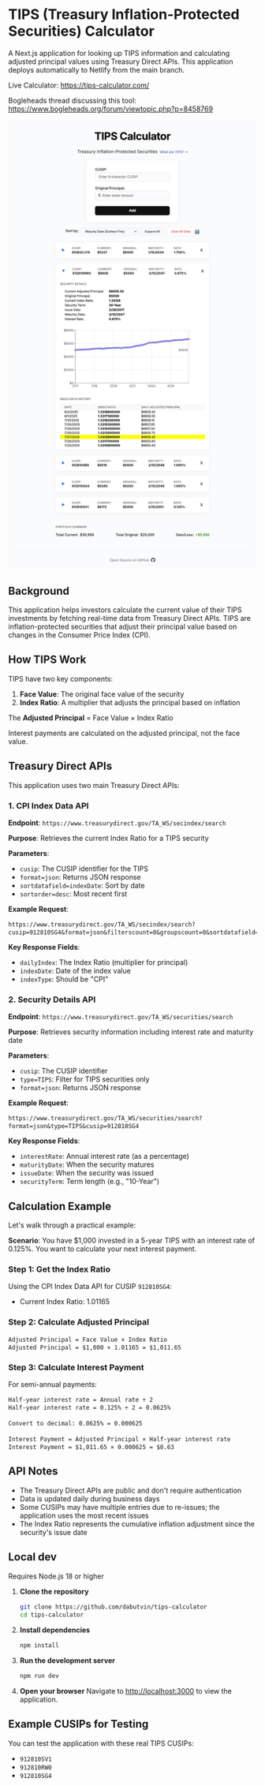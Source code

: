 # TIPS (Treasury Inflation-Protected Securities) Calculator

A Next.js application for looking up TIPS information and calculating adjusted principal values using Treasury Direct APIs.
This application deploys automatically to Netlify from the main branch.

Live Calculator: https://tips-calculator.com/

Bogleheads thread discussing this tool: https://www.bogleheads.org/forum/viewtopic.php?p=8458769

![Calculator](calculator.png)

## Background

This application helps investors calculate the current value of their TIPS investments by fetching real-time data from Treasury Direct APIs. TIPS are inflation-protected securities that adjust their principal value based on changes in the Consumer Price Index (CPI).

## How TIPS Work

TIPS have two key components:

1. **Face Value**: The original face value of the security
2. **Index Ratio**: A multiplier that adjusts the principal based on inflation

The **Adjusted Principal** = Face Value × Index Ratio

Interest payments are calculated on the adjusted principal, not the face value.

## Treasury Direct APIs

This application uses two main Treasury Direct APIs:

### 1. CPI Index Data API

**Endpoint**: `https://www.treasurydirect.gov/TA_WS/secindex/search`

**Purpose**: Retrieves the current Index Ratio for a TIPS security

**Parameters**:

-   `cusip`: The CUSIP identifier for the TIPS
-   `format=json`: Returns JSON response
-   `sortdatafield=indexDate`: Sort by date
-   `sortorder=desc`: Most recent first

**Example Request**:

```
https://www.treasurydirect.gov/TA_WS/secindex/search?cusip=912810SG4&format=json&filterscount=0&groupscount=0&sortdatafield=indexDate&sortorder=desc
```

**Key Response Fields**:

-   `dailyIndex`: The Index Ratio (multiplier for principal)
-   `indexDate`: Date of the index value
-   `indexType`: Should be "CPI"

### 2. Security Details API

**Endpoint**: `https://www.treasurydirect.gov/TA_WS/securities/search`

**Purpose**: Retrieves security information including interest rate and maturity date

**Parameters**:

-   `cusip`: The CUSIP identifier
-   `type=TIPS`: Filter for TIPS securities only
-   `format=json`: Returns JSON response

**Example Request**:

```
https://www.treasurydirect.gov/TA_WS/securities/search?format=json&type=TIPS&cusip=912810SG4
```

**Key Response Fields**:

-   `interestRate`: Annual interest rate (as a percentage)
-   `maturityDate`: When the security matures
-   `issueDate`: When the security was issued
-   `securityTerm`: Term length (e.g., "10-Year")

## Calculation Example

Let's walk through a practical example:

**Scenario**: You have $1,000 invested in a 5-year TIPS with an interest rate of 0.125%. You want to calculate your next interest payment.

### Step 1: Get the Index Ratio

Using the CPI Index Data API for CUSIP `912810SG4`:

-   Current Index Ratio: 1.01165

### Step 2: Calculate Adjusted Principal

```
Adjusted Principal = Face Value × Index Ratio
Adjusted Principal = $1,000 × 1.01165 = $1,011.65
```

### Step 3: Calculate Interest Payment

For semi-annual payments:

```
Half-year interest rate = Annual rate ÷ 2
Half-year interest rate = 0.125% ÷ 2 = 0.0625%

Convert to decimal: 0.0625% = 0.000625

Interest Payment = Adjusted Principal × Half-year interest rate
Interest Payment = $1,011.65 × 0.000625 = $0.63
```

## API Notes

-   The Treasury Direct APIs are public and don't require authentication
-   Data is updated daily during business days
-   Some CUSIPs may have multiple entries due to re-issues; the application uses the most recent issues
-   The Index Ratio represents the cumulative inflation adjustment since the security's issue date

## Local dev

Requires Node.js 18 or higher

1. **Clone the repository**

    ```bash
    git clone https://github.com/dabutvin/tips-calculator
    cd tips-calculator
    ```

2. **Install dependencies**

    ```bash
    npm install
    ```

3. **Run the development server**

    ```bash
    npm run dev
    ```

4. **Open your browser**
   Navigate to [http://localhost:3000](http://localhost:3000) to view the application.

## Example CUSIPs for Testing

You can test the application with these real TIPS CUSIPs:

-   `912810SV1`
-   `912810RW0`
-   `912810SG4`
